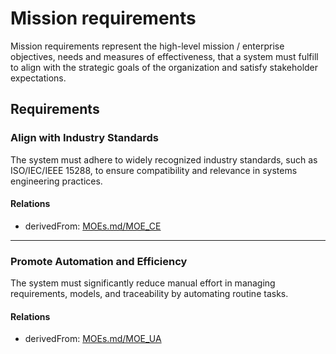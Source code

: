 # Mission requirements

Mission requirements represent the high-level mission / enterprise  objectives, needs and measures of effectiveness, that a system must fulfill to align with the strategic goals of the organization and satisfy stakeholder expectations. 

## Requirements

### Align with Industry Standards

The system must adhere to widely recognized industry standards, such as ISO/IEC/IEEE 15288, to ensure compatibility and relevance in systems engineering practices.

#### Relations
  * derivedFrom: [MOEs.md/MOE_CE](MOEs.md#moe_ce)



---

### Promote Automation and Efficiency

The system must significantly reduce manual effort in managing requirements, models, and traceability by automating routine tasks.

#### Relations
  * derivedFrom: [MOEs.md/MOE_UA](MOEs.md#moe_ua)
